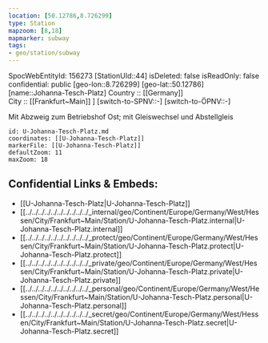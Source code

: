 ```yaml
---
location: [50.12786,8.726299] 
type: Station 
mapzoom: [8,18] 
mapmarker: subway 
tags:
- geo/station/subway
---
```

SpocWebEntityId: 156273
[StationUId::44] 
isDeleted: false
isReadOnly: false
confidential: public
[geo-lon::8.726299] 
[geo-lat::50.12786] 
[name::Johanna-Tesch-Platz] 
Country :: [[Germany]]  
City :: [[Frankfurt~Main]] ] 
[switch-to-SPNV::-] 
[switch-to-ÖPNV::-] 

Mit Abzweig zum Betriebshof Ost; mit Gleiswechsel und Abstellgleis

```leaflet
id: U-Johanna-Tesch-Platz.md
coordinates: [[U-Johanna-Tesch-Platz]] 
markerFile: [[U-Johanna-Tesch-Platz]] 
defaultZoom: 11 
maxZoom: 18
```


## Confidential Links & Embeds: 
- [[U-Johanna-Tesch-Platz|U-Johanna-Tesch-Platz]] 
- [[../../../../../../../../../../_internal/geo/Continent/Europe/Germany/West/Hessen/City/Frankfurt~Main/Station/U-Johanna-Tesch-Platz.internal|U-Johanna-Tesch-Platz.internal]] 
- [[../../../../../../../../../../_protect/geo/Continent/Europe/Germany/West/Hessen/City/Frankfurt~Main/Station/U-Johanna-Tesch-Platz.protect|U-Johanna-Tesch-Platz.protect]] 
- [[../../../../../../../../../../_private/geo/Continent/Europe/Germany/West/Hessen/City/Frankfurt~Main/Station/U-Johanna-Tesch-Platz.private|U-Johanna-Tesch-Platz.private]] 
- [[../../../../../../../../../../_personal/geo/Continent/Europe/Germany/West/Hessen/City/Frankfurt~Main/Station/U-Johanna-Tesch-Platz.personal|U-Johanna-Tesch-Platz.personal]] 
- [[../../../../../../../../../../_secret/geo/Continent/Europe/Germany/West/Hessen/City/Frankfurt~Main/Station/U-Johanna-Tesch-Platz.secret|U-Johanna-Tesch-Platz.secret]] 
